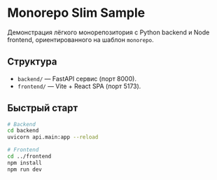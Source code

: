 # Monorepo Slim Sample

Демонстрация лёгкого монорепозитория с Python backend и Node frontend, ориентированного на шаблон `monorepo`.

## Структура
- `backend/` — FastAPI сервис (порт 8000).
- `frontend/` — Vite + React SPA (порт 5173).

## Быстрый старт
```bash
# Backend
cd backend
uvicorn api.main:app --reload

# Frontend
cd ../frontend
npm install
npm run dev
```
